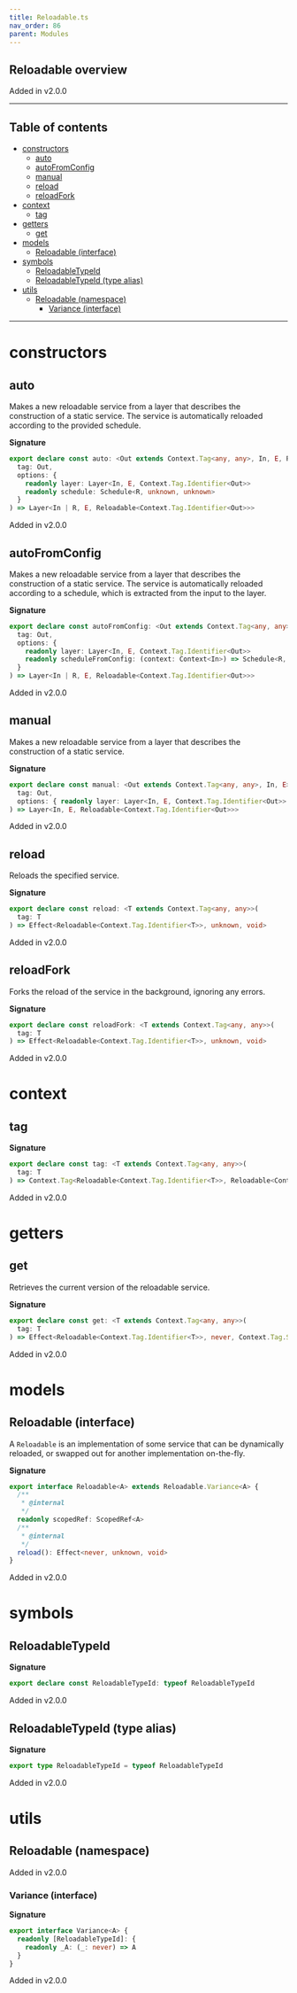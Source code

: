 ```yaml
---
title: Reloadable.ts
nav_order: 86
parent: Modules
---
```


## Reloadable overview

Added in v2.0.0

---

<h2 class="text-delta">Table of contents</h2>

- [constructors](#constructors)
  - [auto](#auto)
  - [autoFromConfig](#autofromconfig)
  - [manual](#manual)
  - [reload](#reload)
  - [reloadFork](#reloadfork)
- [context](#context)
  - [tag](#tag)
- [getters](#getters)
  - [get](#get)
- [models](#models)
  - [Reloadable (interface)](#reloadable-interface)
- [symbols](#symbols)
  - [ReloadableTypeId](#reloadabletypeid)
  - [ReloadableTypeId (type alias)](#reloadabletypeid-type-alias)
- [utils](#utils)
  - [Reloadable (namespace)](#reloadable-namespace)
    - [Variance (interface)](#variance-interface)

---

# constructors

## auto

Makes a new reloadable service from a layer that describes the construction
of a static service. The service is automatically reloaded according to the
provided schedule.

**Signature**

```ts
export declare const auto: <Out extends Context.Tag<any, any>, In, E, R>(
  tag: Out,
  options: {
    readonly layer: Layer<In, E, Context.Tag.Identifier<Out>>
    readonly schedule: Schedule<R, unknown, unknown>
  }
) => Layer<In | R, E, Reloadable<Context.Tag.Identifier<Out>>>
```

Added in v2.0.0

## autoFromConfig

Makes a new reloadable service from a layer that describes the construction
of a static service. The service is automatically reloaded according to a
schedule, which is extracted from the input to the layer.

**Signature**

```ts
export declare const autoFromConfig: <Out extends Context.Tag<any, any>, In, E, R>(
  tag: Out,
  options: {
    readonly layer: Layer<In, E, Context.Tag.Identifier<Out>>
    readonly scheduleFromConfig: (context: Context<In>) => Schedule<R, unknown, unknown>
  }
) => Layer<In | R, E, Reloadable<Context.Tag.Identifier<Out>>>
```

Added in v2.0.0

## manual

Makes a new reloadable service from a layer that describes the construction
of a static service.

**Signature**

```ts
export declare const manual: <Out extends Context.Tag<any, any>, In, E>(
  tag: Out,
  options: { readonly layer: Layer<In, E, Context.Tag.Identifier<Out>> }
) => Layer<In, E, Reloadable<Context.Tag.Identifier<Out>>>
```

Added in v2.0.0

## reload

Reloads the specified service.

**Signature**

```ts
export declare const reload: <T extends Context.Tag<any, any>>(
  tag: T
) => Effect<Reloadable<Context.Tag.Identifier<T>>, unknown, void>
```

Added in v2.0.0

## reloadFork

Forks the reload of the service in the background, ignoring any errors.

**Signature**

```ts
export declare const reloadFork: <T extends Context.Tag<any, any>>(
  tag: T
) => Effect<Reloadable<Context.Tag.Identifier<T>>, unknown, void>
```

Added in v2.0.0

# context

## tag

**Signature**

```ts
export declare const tag: <T extends Context.Tag<any, any>>(
  tag: T
) => Context.Tag<Reloadable<Context.Tag.Identifier<T>>, Reloadable<Context.Tag.Service<T>>>
```

Added in v2.0.0

# getters

## get

Retrieves the current version of the reloadable service.

**Signature**

```ts
export declare const get: <T extends Context.Tag<any, any>>(
  tag: T
) => Effect<Reloadable<Context.Tag.Identifier<T>>, never, Context.Tag.Service<T>>
```

Added in v2.0.0

# models

## Reloadable (interface)

A `Reloadable` is an implementation of some service that can be dynamically
reloaded, or swapped out for another implementation on-the-fly.

**Signature**

```ts
export interface Reloadable<A> extends Reloadable.Variance<A> {
  /**
   * @internal
   */
  readonly scopedRef: ScopedRef<A>
  /**
   * @internal
   */
  reload(): Effect<never, unknown, void>
}
```

Added in v2.0.0

# symbols

## ReloadableTypeId

**Signature**

```ts
export declare const ReloadableTypeId: typeof ReloadableTypeId
```

Added in v2.0.0

## ReloadableTypeId (type alias)

**Signature**

```ts
export type ReloadableTypeId = typeof ReloadableTypeId
```

Added in v2.0.0

# utils

## Reloadable (namespace)

Added in v2.0.0

### Variance (interface)

**Signature**

```ts
export interface Variance<A> {
  readonly [ReloadableTypeId]: {
    readonly _A: (_: never) => A
  }
}
```

Added in v2.0.0
